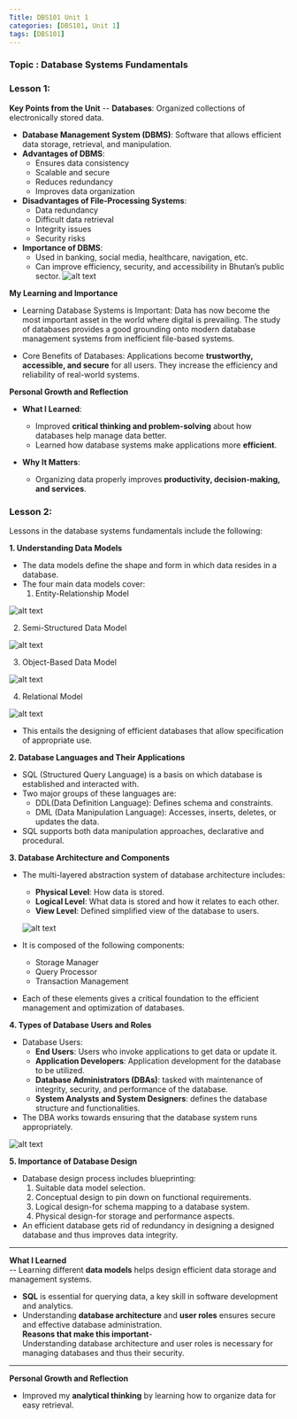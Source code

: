 ```yaml
---
Title: DBS101 Unit 1
categories: [DBS101, Unit 1]
tags: [DBS101]
---
```


### Topic : Database Systems Fundamentals
### Lesson 1:
**Key Points  from the Unit**
-- **Databases**: Organized collections of electronically stored data.  
- **Database Management System (DBMS)**: Software that allows efficient data storage, retrieval, and manipulation.  
- **Advantages of DBMS**:  
  - Ensures data consistency  
  - Scalable and secure  
  - Reduces redundancy  
  - Improves data organization  
- **Disadvantages of File-Processing Systems**:  
  - Data redundancy  
  - Difficult data retrieval  
  - Integrity issues  
  - Security risks  
- **Importance of DBMS**:  
  - Used in banking, social media, healthcare, navigation, etc.  
  - Can improve efficiency, security, and accessibility in Bhutan’s public sector.
![alt text](../1st.webp)

**My Learning and Importance**
- Learning Database Systems is Important: 
Data has now become the most important asset in the world where digital is prevailing. The study of databases provides a good grounding onto modern database management systems from inefficient file-based systems.

- Core Benefits of Databases: 
Applications become **trustworthy, accessible, and secure** for all users. They increase the efficiency and reliability of real-world systems.


**Personal Growth and Reflection**
- **What I Learned**:  
  - Improved **critical thinking and problem-solving** about how databases help manage data better.  
  - Learned how database systems make applications more **efficient**.  


- **Why It Matters**:  
  - Organizing data properly improves **productivity, decision-making, and services**.  


### Lesson 2:
Lessons in the database systems fundamentals include the following:

**1. Understanding Data Models**

- The data models define the shape and form in which data resides in a database.
- The four main data models cover:
   1. Entity-Relationship Model 

 ![alt text](../Entity-Relationship-Model-ER-model.webp)  

   2. Semi-Structured Data Model

   ![alt text](../semistructured-data-model.png)

   3. Object-Based Data Model

 ![alt text](<../object oriented data model.png>)  

   4. Relational Model

   
   ![alt text](../Entity-Relationship-Model-ER-model.webp)
   
- This entails the designing of efficient databases that allow specification of appropriate use.

**2. Database Languages and Their Applications** 
- SQL (Structured Query Language) is a basis on which database is established and interacted with.
- Two major groups of these languages are:
  - DDL(Data Definition Language): Defines schema and constraints.
  - DML (Data Manipulation Language): Accesses, inserts, deletes, or updates the data.
- SQL supports both data manipulation approaches, declarative and procedural.

**3. Database Architecture and Components** 
- The multi-layered abstraction system of database architecture includes:
  - **Physical Level**: How data is stored.
  - **Logical Level**: What data is stored and how it relates to each other.
  - **View Level**: Defined simplified view of the database to users.

  ![alt text](../data-abstraction-layer-diagram.svg)

- It is composed of the following components: 
  - Storage Manager
  - Query Processor
  - Transaction Management
- Each of these elements gives a critical foundation to the efficient management and optimization of databases.

**4. Types of Database Users and Roles** 
- Database Users:
  - **End Users**: Users who invoke applications to get data or update it.
  - **Application Developers**: Application development for the database to be utilized.
  - **Database Administrators (DBAs)**: tasked with maintenance of integrity, security, and performance of the database.
  - **System Analysts and System Designers**: defines the database structure and functionalities.
- The DBA works towards ensuring that the database system runs appropriately.

![alt text](../Database-users-types-in-DBMS.jpg)

**5. Importance of Database Design** 
- Database design process includes blueprinting:
  1. Suitable data model selection.
  2. Conceptual design to pin down on functional requirements.
  3. Logical design-for schema mapping to a database system.
  4. Physical design-for storage and performance aspects.
- An efficient database gets rid of redundancy in designing a designed database and thus improves data integrity.

---

**What I Learned**  
-- Learning different **data models** helps design efficient data storage and management systems.  
- **SQL** is essential for querying data, a key skill in software development and analytics.  
- Understanding **database architecture** and **user roles** ensures secure and effective database administration.  
**Reasons that make this important**-  
Understanding database architecture and user roles is necessary for managing databases and thus their security.

---

**Personal Growth and Reflection**  
- Improved my **analytical thinking** by learning how to organize data for easy retrieval.  
